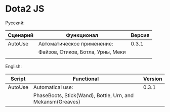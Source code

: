 # Dota2 JS

Русский:

Сценарий           | Функционал                                                 | Версия
-------------------|------------------------------------------------------------|--------
AutoUse            | Автоматическое применение:                                 | 0.3.1
                   | Файзов, Стиков, Ботла, Урны, Меки                          | 
                   |                                                            |


English:

Script             | Functional                                                 | Version
-------------------|------------------------------------------------------------|--------
AutoUse            | Automatical use:                                           | 0.3.1
                   | PhaseBoots, Stick(Wand), Bottle, Urn, and Mekansm(Greaves) |
